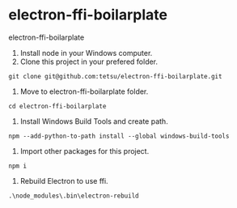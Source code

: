 # electron-ffi-boilarplate
electron-ffi-boilarplate

1. Install node in your Windows computer.
1. Clone this project in your prefered folder.
```
git clone git@github.com:tetsu/electron-ffi-boilarplate.git
```
1. Move to electron-ffi-boilarplate folder.
```
cd electron-ffi-boilarplate
```
1. Install Windows Build Tools and create path.
```
npm --add-python-to-path install --global windows-build-tools
```
1. Import other packages for this project.
```
npm i
```
1. Rebuild Electron to use ffi.
```
.\node_modules\.bin\electron-rebuild
```
